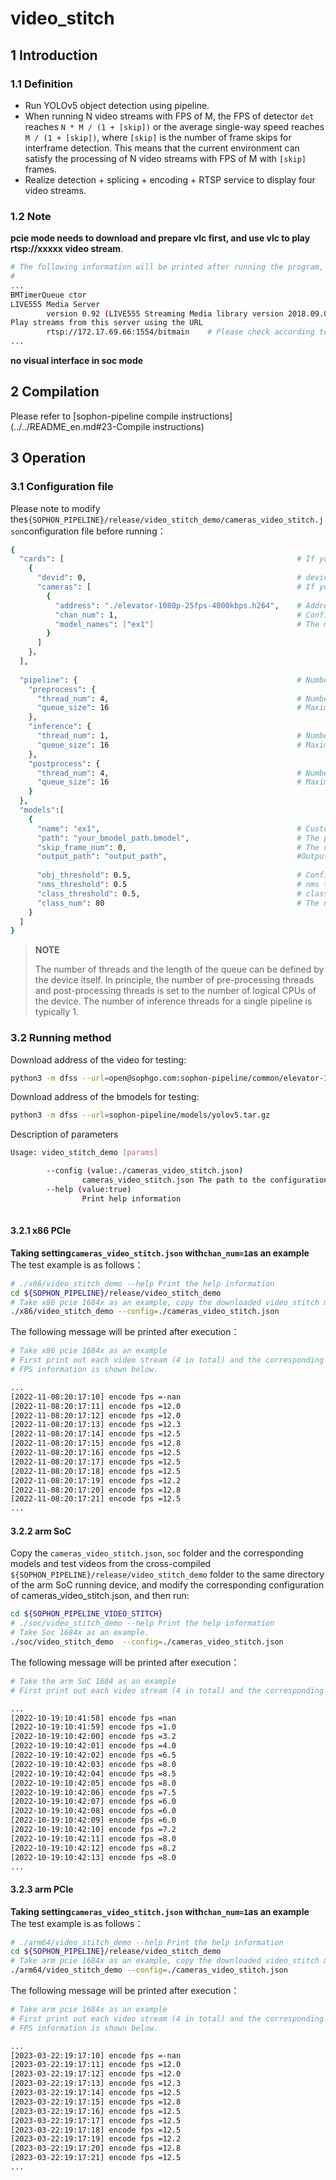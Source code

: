 # video_stitch

## 1 Introduction

### 1.1 Definition

- Run YOLOv5 object detection using pipeline.
- When running N video streams with FPS of M, the FPS of detector `det` reaches `N * M / (1 + [skip])` or the average single-way speed reaches `M / (1 + [skip])`, where `[skip]` is the number of frame skips for interframe detection. This means that the current environment can satisfy the processing of N video streams with FPS of M with `[skip]` frames.
- Realize detection + splicing + encoding + RTSP service to display four video streams.

### 1.2 Note

**pcie mode needs to download and prepare vlc first, and use vlc to play rtsp://xxxxx video stream**.

```bash
# The following information will be printed after running the program, please check the rtsp address information according to the actual program print
# 
...
BMTimerQueue ctor
LIVE555 Media Server
        version 0.92 (LIVE555 Streaming Media library version 2018.09.05).
Play streams from this server using the URL
        rtsp://172.17.69.66:1554/bitmain	# Please check according to the actual printed rtsp address information
...
```

**no visual interface in soc mode**

## 2 Compilation

Please refer to [sophon-pipeline compile instructions](../../README_en.md#23-Compile instructions)

## 3 Operation

### 3.1 Configuration file

Please note to modify the`${SOPHON_PIPELINE}/release/video_stitch_demo/cameras_video_stitch.json`configuration file before running：

```bash
{
  "cards": [                      								# If you need to configure multiple devices, you can add multiple groups of 'devid' and 'cameras' information under 'cards'
    {
      "devid": 0,                  		 						# device id
      "cameras": [                    							# If you need to configure multiple video streams, you can add multiple sets of [address] and [chan_num] information in [cameras]. If multiple [addresses] or multiple [cards] are configured, the total number of video streams is the sum of all [chan_num] numbers
        {
          "address": "./elevator-1080p-25fps-4000kbps.h264", 	# Address of the video stream to be tested, if it is a local file, only h264/h265 formats are supported
          "chan_num": 1,                						# Configure the number of [chan_num] channels for the video stream with the content of [address] above. The default setting is 1, which will access 1 video stream with the above [address] content.
          "model_names": ["ex1"]            					# The model name for testing this [address] video stream needs to be the same as the model custom name [name] within the [models] parameter below this configuration file, indicating the use of this model, with multiple model names separated by commas.
        }
      ]
    }，
  ],
  
  "pipeline": {                     							# Number of threads and queue length in pipeline
    "preprocess": {
      "thread_num": 4,                  						# Number of pre-processing threads
      "queue_size": 16                  						# Maximum length of pre-processing queue
    },
    "inference": {
      "thread_num": 1,                  						# Number of inference threads
      "queue_size": 16                  						# Maximum length of inference queue
    },
    "postprocess": {
      "thread_num": 4,                  						# Number of post-processing threads
      "queue_size": 16                  						# Maximum length of post-processing queue
    }
  },
  "models":[
    {
      "name": "ex1",											# Custom name of the model corresponding to [path]
      "path": "your_bmodel_path.bmodel",	        			# The path to the bmodel model corresponding to [name]. The model must be the same as the command line parameter [model_pose] to configure the model.
      "skip_frame_num": 0,										# The number of frames to be skipped for inter-frame detection. When set to 0, the program does not skip frames, when set to 1, the program does a model pipeline every 1 frames.
      "output_path": "output_path",                     		#Output address, only support rtsp, tcp format is protocol://ip:port/, for example rtsp://192.168.0.1:8554/test, tcp://172.28.1.1:5353. for rtsp push stream, the address is the address configured by rtsp server. For tcp, you need to open the port you configured.
      
      "obj_threshold": 0.5,										# Confidence threshold for post-processing the bmodel model corresponding to [path]
      "nms_threshold": 0.5										# nms threshold for post-processing the bmodel model corresponding to [path]
      "class_threshold": 0.5,									# class_threshold threshold for post-processing the bmodel model corresponding to [path]
      "class_num": 80											# The number of classes used to post-process the bmodel model, corresponding to [path].
    }
  ]
}
```

> **NOTE**  
>
> The number of threads and the length of the queue can be defined by the device itself. In principle, the number of pre-processing threads and post-processing threads is set to the number of logical CPUs of the device. The number of inference threads for a single pipeline is typically 1.

### 3.2 Running method

Download address of the video for testing:
```bash
python3 -m dfss --url=open@sophgo.com:sophon-pipeline/common/elevator-1080p-25fps-4000kbps.h264
```

Download address of the bmodels for testing:
```bash
python3 -m dfss --url=sophon-pipeline/models/yolov5.tar.gz 
```

Description of parameters

```bash
Usage: video_stitch_demo [params]

        --config (value:./cameras_video_stitch.json)
                cameras_video_stitch.json The path to the configuration file, the default path is ./cameras_video_stitch.json。
        --help (value:true)
                Print help information
        
```

#### 3.2.1 x86 PCIe

**Taking setting`cameras_video_stitch.json` with`chan_num=1`as an example** The test example is as follows：

```bash
# ./x86/video_stitch_demo --help Print the help information
cd ${SOPHON_PIPELINE}/release/video_stitch_demo
# Take x86 pcie 1684x as an example, copy the downloaded video_stitch model to ${SOPHON_PIPELINE}/release/video_stitch_demo directory and run it.
./x86/video_stitch_demo --config=./cameras_video_stitch.json
```

The following message will be printed after execution：

```bash
# Take x86 pcie 1684x as an example
# First print out each video stream (4 in total) and the corresponding chip related information, and then print out the total FPS information of the 4 channels. fps information is related to the hardware configuration of the currently running device, and it is normal for different devices to run the results, while it is normal for the same device to have some fluctuations in fps information or occasional lag in vlc during the running procedure.
# FPS information is shown below.

...
[2022-11-08:20:17:10] encode fps =-nan
[2022-11-08:20:17:11] encode fps =12.0
[2022-11-08:20:17:12] encode fps =12.0
[2022-11-08:20:17:13] encode fps =12.3
[2022-11-08:20:17:14] encode fps =12.5
[2022-11-08:20:17:15] encode fps =12.8
[2022-11-08:20:17:16] encode fps =12.5
[2022-11-08:20:17:17] encode fps =12.5
[2022-11-08:20:17:18] encode fps =12.5
[2022-11-08:20:17:19] encode fps =12.2
[2022-11-08:20:17:20] encode fps =12.8
[2022-11-08:20:17:21] encode fps =12.5
...
```

#### 3.2.2 arm SoC

Copy the `cameras_video_stitch.json`, `soc` folder and the corresponding models and test videos from the cross-compiled `${SOPHON_PIPELINE}/release/video_stitch_demo` folder to the same directory of the arm SoC running device, and modify the corresponding configuration of cameras_video_stitch.json, and then run:

```bash
cd ${SOPHON_PIPELINE_VIDEO_STITCH}
# ./soc/video_stitch_demo --help Print the help information
# Take Soc 1684x as an example.
./soc/video_stitch_demo  --config=./cameras_video_stitch.json
```

The following message will be printed after execution：

```bash
# Take the arm SoC 1684 as an example
# First print out each video stream (4 in total) and the corresponding chip related information, and then print out the total FPS information of the 4 channels. fps information is related to the hardware configuration of the currently running device, and it is normal for different devices to run the results, while it is normal for the same device to have some fluctuations in fps information or occasional lag in vlc during the running procedure.FPS information is shown below.

...
[2022-10-19:10:41:58] encode fps =nan
[2022-10-19:10:41:59] encode fps =1.0
[2022-10-19:10:42:00] encode fps =3.2
[2022-10-19:10:42:01] encode fps =4.0
[2022-10-19:10:42:02] encode fps =6.5
[2022-10-19:10:42:03] encode fps =8.0
[2022-10-19:10:42:04] encode fps =8.5
[2022-10-19:10:42:05] encode fps =8.0
[2022-10-19:10:42:06] encode fps =7.5
[2022-10-19:10:42:07] encode fps =6.0
[2022-10-19:10:42:08] encode fps =6.0
[2022-10-19:10:42:09] encode fps =6.0
[2022-10-19:10:42:10] encode fps =7.2
[2022-10-19:10:42:11] encode fps =8.0
[2022-10-19:10:42:12] encode fps =8.2
[2022-10-19:10:42:13] encode fps =8.0
...
```

#### 3.2.3 arm PCIe

**Taking setting`cameras_video_stitch.json` with`chan_num=1`as an example** The test example is as follows：

```bash
# ./arm64/video_stitch_demo --help Print the help information
cd ${SOPHON_PIPELINE}/release/video_stitch_demo
# Take arm pcie 1684x as an example, copy the downloaded video_stitch model to ${SOPHON_PIPELINE}/release/video_stitch_demo directory and run it.
./arm64/video_stitch_demo --config=./cameras_video_stitch.json
```

The following message will be printed after execution：

```bash
# Take arm pcie 1684x as an example
# First print out each video stream (4 in total) and the corresponding chip related information, and then print out the total FPS information of the 4 channels. fps information is related to the hardware configuration of the currently running device, and it is normal for different devices to run the results, while it is normal for the same device to have some fluctuations in fps information or occasional lag in vlc during the running procedure.
# FPS information is shown below.

...
[2023-03-22:19:17:10] encode fps =-nan
[2023-03-22:19:17:11] encode fps =12.0
[2023-03-22:19:17:12] encode fps =12.0
[2023-03-22:19:17:13] encode fps =12.3
[2023-03-22:19:17:14] encode fps =12.5
[2023-03-22:19:17:15] encode fps =12.8
[2023-03-22:19:17:16] encode fps =12.5
[2023-03-22:19:17:17] encode fps =12.5
[2023-03-22:19:17:18] encode fps =12.5
[2023-03-22:19:17:19] encode fps =12.2
[2023-03-22:19:17:20] encode fps =12.8
[2023-03-22:19:17:21] encode fps =12.5
...
```

